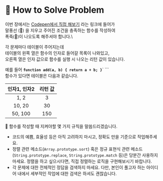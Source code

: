 # 📗  How to Solve Problem

이번 장에서는 [Codepen에서 직접 해보기](https://codepen.io/vanillacoding/pen/ZEXNMZK) 라는 링크에 들어가 \
말풍선 (💬) 을 지우고 주어진 조건을 충족하는 함수를 작성하여 \
폭죽(🎉)이 나오도록 해주셔야 합니다.\


각 문제마다 테이블이 주어지는데 \
테이블의 왼쪽 열은 함수의 인자로 들어갈 목록이 나와있고, \
오른쪽 열은 인자 값으로 함수를 실행 시 나오는 리턴 값이 있습니다.



예를 들어 **`function add(a, b) { return a + b; }`**` ``` \
함수가 있다면 테이블은 다음과 같습니다.

| 인자1, 인자2 | 리턴 값 |
| :------: | :--: |
|   1, 2   |   3  |
|  10, 20  |  30  |
|  50, 100 |  150 |



📢 함수를 작성할 때 지켜야할 몇 가지 규칙을 말씀드리겠습니다.

* 코드의 예쁨, 효율성 등은 아직 고려하지 마시고, 정확도 만을 기준으로 작업해주세요.
* 정렬 관련 메소드(`Array.prototype.sort`) 혹은 정규 표현식 관련 메소드(`String.prototype.replace`, `String.prototype.match` 등)은 당분간 사용하지 마세요. 정렬을 하고 싶으시다면, 직접 정렬하는 로직을 구현해보시기 바랍니다.
* 각 문제에 대한 전체적인 정답을 검색하지 마세요. 다만, 본인이 풀고자 하는 아이디어 내에서 세부적인 작업에 대한 검색은 하셔도 괜찮습니다.
